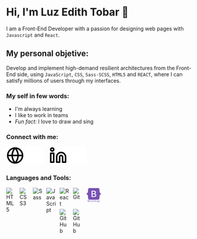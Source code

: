 # Hi, I'm Luz Edith Tobar 👋

I am a Front-End Developer with a passion for designing web pages with `Javascript` and `React`.

## My personal objetive:

Develop and implement high-demand resilient architectures from the Front-End side, using `JavaScript`, `CSS`, `Sass-SCSS`, `HTML5` and `REACT`, where I can satisfy millions of users through my interfaces.

### My self in few words:

- I'm always learning
- I like to work in teams
- *Fun fact:* I love to draw and sing

### Connect with me:

[![website](./img/globe-light.svg)](https://www.linkedin.com/in/luz-edith-tobar-87818077/#gh-light-mode-only)
[![website](./img/globe-dark.svg)](https://www.linkedin.com/in/luz-edith-tobar-87818077/#gh-dark-mode-only)
&nbsp;&nbsp;
[![website](./img/linkedin-light.svg)](https://www.linkedin.com/in/luz-edith-tobar-87818077/#gh-light-mode-only)
[![website](./img/linkedin-dark.svg)](https://www.linkedin.com/in/luz-edith-tobar-87818077/#gh-dark-mode-only)
&nbsp;&nbsp;

### Languages and Tools:

<p align="left"> <a href="https://getbootstrap.com" target="_blank" rel="noreferrer"> <img src="https://raw.githubusercontent.com/devicons/devicon/master/icons/bootstrap/bootstrap-plain-wordmark.svg" alt="bootstrap" width="40" height="40"/> </a> <a href="https://www.w3schools.com/css/" target="_blank" rel="noreferrer">

<img align="left" alt="HTML5" width="26px" src="https://cdn.jsdelivr.net/gh/devicons/devicon/icons/html5/html5-original.svg" style="padding-right:10px;" />
<img align="left" alt="CSS3" width="26px" src="https://cdn.jsdelivr.net/gh/devicons/devicon/icons/css3/css3-original.svg" style="padding-right:10px;" />
<img align="left" alt="Sass" width="26px" src="https://cdn.jsdelivr.net/gh/devicons/devicon/icons/sass/sass-original.svg" style="padding-right:10px;" />
<img align="left" alt="JavaScript" width="26px" src="https://cdn.jsdelivr.net/gh/devicons/devicon/icons/javascript/javascript-original.svg" style="padding-right:10px;" />
<img align="left" alt="React" width="26px" src="https://cdn.jsdelivr.net/gh/devicons/devicon/icons/react/react-original.svg" style="padding-right:10px;" />
<img align="left" alt="Git" width="26px" src="https://cdn.jsdelivr.net/gh/devicons/devicon/icons/git/git-original.svg" style="padding-right:10px;" />

[<img align="left" alt="GitHub" width="26px" src="https://user-images.githubusercontent.com/3369400/139447912-e0f43f33-6d9f-45f8-be46-2df5bbc91289.png" style="padding-right:10px;" />](https://github.com/lizth93#gh-dark-mode-only)
[<img align="left" alt="GitHub" width="26px" src="https://user-images.githubusercontent.com/3369400/139448065-39a229ba-4b06-434b-bc67-616e2ed80c8f.png" style="padding-right:10px;" />](https://github.com/lizth93#gh-light-mode-only)

